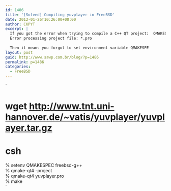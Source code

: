 ```yaml
---
id: 1486
title: '[Solved] Compiling yuvplayer in FreeBSD'
date: 2012-01-26T10:26:00+00:00
author: CKPYT
excerpt: |
  If you got the error when trying to compile a C++ QT project:  QMAKESPEC has not been set, so configuration cannot be deduced.
  Error processing project file: *.pro
  
  Then it means you forgot to set environment variable QMAKESPE
layout: post
guid: http://www.sawp.com.br/blog/?p=1486
permalink: p=1486
categories:
  - FreeBSD
---
```

`<br />
# wget http://www.tnt.uni-hannover.de/~vatis/yuvplayer/yuvplayer.tar.gz<br />
# csh<br />
% setenv QMAKESPEC freebsd-g++<br />
% qmake-qt4 -project<br />
% qmake-qt4 yuvplayer.pro<br />
% make<br />
`
